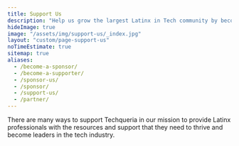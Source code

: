 ```yaml
---
title: Support Us
description: "Help us grow the largest Latinx in Tech community by becoming a partner, sponsor, speaker or volunteer. 💙"
hideImage: true
image: "/assets/img/support-us/_index.jpg"
layout: "custom/page-support-us"
noTimeEstimate: true
sitemap: true
aliases:
  - /become-a-sponsor/
  - /become-a-supporter/
  - /sponsor-us/
  - /sponsor/
  - /support-us/
  - /partner/
---
```


There are many ways to support Techqueria in our mission to provide Latinx professionals with the resources and support that they need to thrive and become leaders in the tech industry.